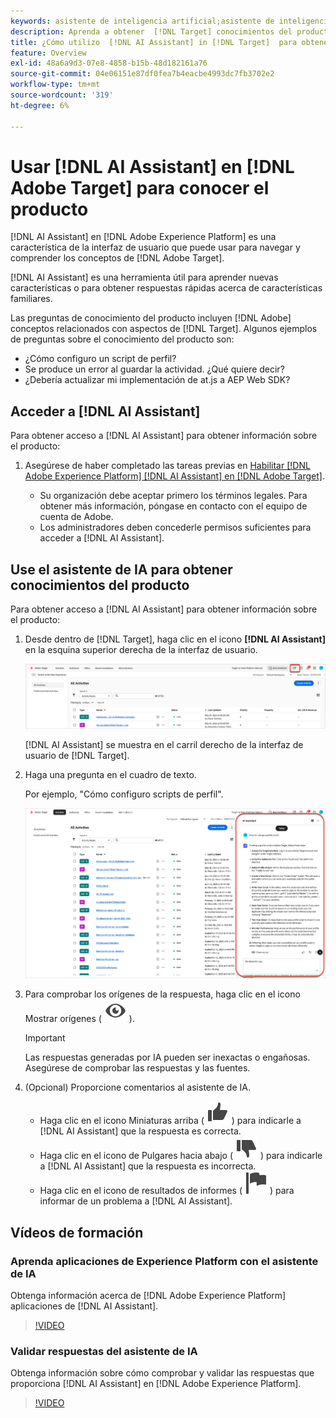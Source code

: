 ```yaml
---
keywords: asistente de inteligencia artificial;asistente de inteligencia artificial
description: Aprenda a obtener  [!DNL Target] conocimientos del producto con [!DNL AI Assistant].
title: ¿Cómo utilizo  [!DNL AI Assistant] in [!DNL Target]  para obtener conocimientos del producto?
feature: Overview
exl-id: 48a6a9d3-07e8-4858-b15b-48d182161a76
source-git-commit: 04e06151e87df0fea7b4eacbe4993dc7fb3702e2
workflow-type: tm+mt
source-wordcount: '319'
ht-degree: 6%

---
```


# Usar [!DNL AI Assistant] en [!DNL Adobe Target] para conocer el producto

[!DNL AI Assistant] en [!DNL Adobe Experience Platform] es una característica de la interfaz de usuario que puede usar para navegar y comprender los conceptos de [!DNL Adobe Target].

[!DNL AI Assistant] es una herramienta útil para aprender nuevas características o para obtener respuestas rápidas acerca de características familiares.

Las preguntas de conocimiento del producto incluyen [!DNL Adobe] conceptos relacionados con aspectos de [!DNL Target]. Algunos ejemplos de preguntas sobre el conocimiento del producto son:

* ¿Cómo configuro un script de perfil?
* Se produce un error al guardar la actividad. ¿Qué quiere decir?
* ¿Debería actualizar mi implementación de at.js a AEP Web SDK?

## Acceder a [!DNL AI Assistant]

Para obtener acceso a [!DNL AI Assistant] para obtener información sobre el producto:

1. Asegúrese de haber completado las tareas previas en [Habilitar [!DNL Adobe Experience Platform] [!DNL AI Assistant] en [!DNL Adobe Target]](/help/main/c-intro/enabling-ai-assistant.md).

   * Su organización debe aceptar primero los términos legales. Para obtener más información, póngase en contacto con el equipo de cuenta de Adobe.
   * Los administradores deben concederle permisos suficientes para acceder a [!DNL AI Assistant].

## Use el asistente de IA para obtener conocimientos del producto

Para obtener acceso a [!DNL AI Assistant] para obtener información sobre el producto:

1. Desde dentro de [!DNL Target], haga clic en el icono **[!DNL AI Assistant]** en la esquina superior derecha de la interfaz de usuario.

   ![icono del Asistente de IA](/help/main/c-intro/assets/ai-assistant-icon.png)

   [!DNL AI Assistant] se muestra en el carril derecho de la interfaz de usuario de [!DNL Target].

1. Haga una pregunta en el cuadro de texto.

   Por ejemplo, &quot;Cómo configuro scripts de perfil&quot;.

   ![Asistente de IA con respuesta](/help/main/c-intro/assets/ai-assistant-answer.png)

1. Para comprobar los orígenes de la respuesta, haga clic en el icono Mostrar orígenes ( ![icono Mostrar orígenes](/help/main/assets/icons/Visibility.svg) ).

   >[!IMPORTANT]
   >
   >Las respuestas generadas por IA pueden ser inexactas o engañosas. Asegúrese de comprobar las respuestas y las fuentes.

1. (Opcional) Proporcione comentarios al asistente de IA.

   * Haga clic en el icono Miniaturas arriba ( ![Icono Miniaturas arriba](/help/main/assets/icons/ThumbUp.svg) ) para indicarle a [!DNL AI Assistant] que la respuesta es correcta.
   * Haga clic en el icono de Pulgares hacia abajo ( ![Icono de Pulgares hacia abajo](/help/main/assets/icons/ThumbDown.svg) ) para indicarle a [!DNL AI Assistant] que la respuesta es incorrecta.
   * Haga clic en el icono de resultados de informes ( ![icono de resultados de informes](/help/main/assets/icons/Flag.svg) ) para informar de un problema a [!DNL AI Assistant].

## Vídeos de formación

### Aprenda aplicaciones de Experience Platform con el asistente de IA

Obtenga información acerca de [!DNL Adobe Experience Platform] aplicaciones de [!DNL AI Assistant].

>[!VIDEO](https://video.tv.adobe.com/v/3441027/?learn=on&#x26;enablevpops&captions=spa)

### Validar respuestas del asistente de IA

Obtenga información sobre cómo comprobar y validar las respuestas que proporciona [!DNL AI Assistant] en [!DNL Adobe Experience Platform].

>[!VIDEO](https://video.tv.adobe.com/v/3441741/?learn=on&#x26;enablevpops&captions=spa)
